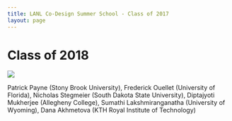 ```yaml
---
title: LANL Co-Design Summer School - Class of 2017
layout: page
---
```

# Class of 2018
![](images/coss_18_students.jpg)

Patrick Payne (Stony Brook University), Frederick Ouellet (University of Florida), Nicholas Stegmeier (South Dakota State University), Diptajyoti Mukherjee (Allegheny College), Sumathi Lakshmiranganatha (University of Wyoming), Dana Akhmetova (KTH Royal Institute of Technology)
